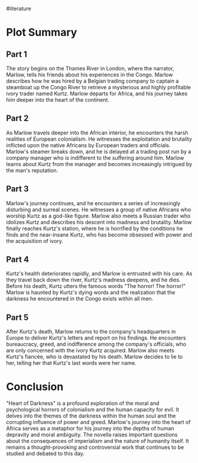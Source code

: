 #literature 
# Plot Summary

## Part 1
The story begins on the Thames River in London, where the narrator, Marlow, tells his friends about his experiences in the Congo. Marlow describes how he was hired by a Belgian trading company to captain a steamboat up the Congo River to retrieve a mysterious and highly profitable ivory trader named Kurtz. Marlow departs for Africa, and his journey takes him deeper into the heart of the continent.

## Part 2
As Marlow travels deeper into the African interior, he encounters the harsh realities of European colonialism. He witnesses the exploitation and brutality inflicted upon the native Africans by European traders and officials. Marlow's steamer breaks down, and he is delayed at a trading post run by a company manager who is indifferent to the suffering around him. Marlow learns about Kurtz from the manager and becomes increasingly intrigued by the man's reputation.

## Part 3
Marlow's journey continues, and he encounters a series of increasingly disturbing and surreal scenes. He witnesses a group of native Africans who worship Kurtz as a god-like figure. Marlow also meets a Russian trader who idolizes Kurtz and describes his descent into madness and brutality. Marlow finally reaches Kurtz's station, where he is horrified by the conditions he finds and the near-insane Kurtz, who has become obsessed with power and the acquisition of ivory.

## Part 4
Kurtz's health deteriorates rapidly, and Marlow is entrusted with his care. As they travel back down the river, Kurtz's madness deepens, and he dies. Before his death, Kurtz utters the famous words "The horror! The horror!" Marlow is haunted by Kurtz's dying words and the realization that the darkness he encountered in the Congo exists within all men.

## Part 5
After Kurtz's death, Marlow returns to the company's headquarters in Europe to deliver Kurtz's letters and report on his findings. He encounters bureaucracy, greed, and indifference among the company's officials, who are only concerned with the ivory Kurtz acquired. Marlow also meets Kurtz's fiancée, who is devastated by his death. Marlow decides to lie to her, telling her that Kurtz's last words were her name.

# Conclusion
"Heart of Darkness" is a profound exploration of the moral and psychological horrors of colonialism and the human capacity for evil. It delves into the themes of the darkness within the human soul and the corrupting influence of power and greed. Marlow's journey into the heart of Africa serves as a metaphor for his journey into the depths of human depravity and moral ambiguity. The novella raises important questions about the consequences of imperialism and the nature of humanity itself. It remains a thought-provoking and controversial work that continues to be studied and debated to this day.
